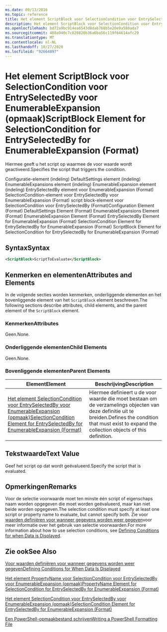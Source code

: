 ```yaml
---
ms.date: 09/13/2016
ms.topic: reference
title: Het element ScriptBlock voor SelectionCondition voor EntrySelectedBy voor EnumerableExpansion (opmaak)
description: Het element ScriptBlock voor SelectionCondition voor EntrySelectedBy voor EnumerableExpansion (opmaak)
ms.openlocfilehash: bd72a9bc914ea6543d8dab768b5e20e9a580ada7
ms.sourcegitcommit: 488a940c7c828820b36a6ba56c119f64614afc29
ms.translationtype: MT
ms.contentlocale: nl-NL
ms.lasthandoff: 10/27/2020
ms.locfileid: "92664897"
---
```

# <a name="scriptblock-element-for-selectioncondition-for-entryselectedby-for-enumerableexpansion-format"></a><span data-ttu-id="df0c0-103">Het element ScriptBlock voor SelectionCondition voor EntrySelectedBy voor EnumerableExpansion (opmaak)</span><span class="sxs-lookup"><span data-stu-id="df0c0-103">ScriptBlock Element for SelectionCondition for EntrySelectedBy for EnumerableExpansion (Format)</span></span>

<span data-ttu-id="df0c0-104">Hiermee geeft u het script op waarmee de voor waarde wordt geactiveerd.</span><span class="sxs-lookup"><span data-stu-id="df0c0-104">Specifies the script that triggers the condition.</span></span>

<span data-ttu-id="df0c0-105">Configuratie-element (indeling) DefaultSettings element (indeling) EnumerableExpansions element (indeling) EnumerableExpansion element (indeling) EntrySelectedBy element voor EnumerableExpansion (Format) SelectionCondition-element voor EntrySelectedBy voor EnumerableExpansion (Format) script block-element voor SelectionCondition voor EntrySelectedBy (Format)</span><span class="sxs-lookup"><span data-stu-id="df0c0-105">Configuration Element (Format) DefaultSettings Element (Format) EnumerableExpansions Element (Format) EnumerableExpansion Element (Format) EntrySelectedBy Element for EnumerableExpansion (Format) SelectionCondition Element for EntrySelectedBy for EnumerableExpansion (Format) ScriptBlock Element for SelectionCondition for EntrySelectedBy for EnumerableExpansion (Format)</span></span>

## <a name="syntax"></a><span data-ttu-id="df0c0-106">Syntax</span><span class="sxs-lookup"><span data-stu-id="df0c0-106">Syntax</span></span>

```xml
<ScriptBlock>ScriptToEvaluate</ScriptBlock>
```

## <a name="attributes-and-elements"></a><span data-ttu-id="df0c0-107">Kenmerken en elementen</span><span class="sxs-lookup"><span data-stu-id="df0c0-107">Attributes and Elements</span></span>

<span data-ttu-id="df0c0-108">In de volgende secties worden kenmerken, onderliggende elementen en het bovenliggende element van het `ScriptBlock` element beschreven.</span><span class="sxs-lookup"><span data-stu-id="df0c0-108">The following sections describe attributes, child elements, and the parent element of the `ScriptBlock` element.</span></span>

### <a name="attributes"></a><span data-ttu-id="df0c0-109">Kenmerken</span><span class="sxs-lookup"><span data-stu-id="df0c0-109">Attributes</span></span>

<span data-ttu-id="df0c0-110">Geen.</span><span class="sxs-lookup"><span data-stu-id="df0c0-110">None.</span></span>

### <a name="child-elements"></a><span data-ttu-id="df0c0-111">Onderliggende elementen</span><span class="sxs-lookup"><span data-stu-id="df0c0-111">Child Elements</span></span>

<span data-ttu-id="df0c0-112">Geen.</span><span class="sxs-lookup"><span data-stu-id="df0c0-112">None.</span></span>

### <a name="parent-elements"></a><span data-ttu-id="df0c0-113">Bovenliggende elementen</span><span class="sxs-lookup"><span data-stu-id="df0c0-113">Parent Elements</span></span>

|<span data-ttu-id="df0c0-114">Element</span><span class="sxs-lookup"><span data-stu-id="df0c0-114">Element</span></span>|<span data-ttu-id="df0c0-115">Beschrijving</span><span class="sxs-lookup"><span data-stu-id="df0c0-115">Description</span></span>|
|-------------|-----------------|
|[<span data-ttu-id="df0c0-116">Het element SelectionCondition voor EntrySelectedBy voor EnumerableExpansion (opmaak)</span><span class="sxs-lookup"><span data-stu-id="df0c0-116">SelectionCondition Element for EntrySelectedBy for EnumerableExpansion (Format)</span></span>](./selectioncondition-element-for-entryselectedby-for-enumerableexpansion-format.md)|<span data-ttu-id="df0c0-117">Hiermee definieert u de voor waarde die moet bestaan om de verzamelings objecten van deze definitie uit te breiden.</span><span class="sxs-lookup"><span data-stu-id="df0c0-117">Defines the condition that must exist to expand the collection objects of this definition.</span></span>|

## <a name="text-value"></a><span data-ttu-id="df0c0-118">Tekstwaarde</span><span class="sxs-lookup"><span data-stu-id="df0c0-118">Text Value</span></span>

<span data-ttu-id="df0c0-119">Geef het script op dat wordt geëvalueerd.</span><span class="sxs-lookup"><span data-stu-id="df0c0-119">Specify the script that is evaluated.</span></span>

## <a name="remarks"></a><span data-ttu-id="df0c0-120">Opmerkingen</span><span class="sxs-lookup"><span data-stu-id="df0c0-120">Remarks</span></span>

<span data-ttu-id="df0c0-121">Voor de selectie voorwaarde moet ten minste één script of eigenschaps naam worden opgegeven die moet worden geëvalueerd, maar kan niet beide worden opgegeven.</span><span class="sxs-lookup"><span data-stu-id="df0c0-121">The selection condition must specify at least one script or property name to evaluate, but cannot specify both.</span></span> <span data-ttu-id="df0c0-122">Zie voor [waarden definiëren voor wanneer gegevens worden weer gegeven](./defining-conditions-for-displaying-data.md)voor meer informatie over het gebruik van selectie voorwaarden.</span><span class="sxs-lookup"><span data-stu-id="df0c0-122">For more information about how to use selection conditions, see [Defining Conditions for when Data is Displayed](./defining-conditions-for-displaying-data.md).</span></span>

## <a name="see-also"></a><span data-ttu-id="df0c0-123">Zie ook</span><span class="sxs-lookup"><span data-stu-id="df0c0-123">See Also</span></span>

[<span data-ttu-id="df0c0-124">Voor waarden definiëren voor wanneer gegevens worden weer gegeven</span><span class="sxs-lookup"><span data-stu-id="df0c0-124">Defining Conditions for When Data Is Displayed</span></span>](./defining-conditions-for-displaying-data.md)

[<span data-ttu-id="df0c0-125">Het element PropertyName voor SelectionCondition voor EntrySelectedBy voor EnumerableExpansion (opmaak)</span><span class="sxs-lookup"><span data-stu-id="df0c0-125">PropertyName Element for SelectionCondition for EntrySelectedBy for EnumerableExpansion (Format)</span></span>](./propertyname-element-for-selectioncondition-for-entryselectedby-for-enumerableexpansion-format.md)

[<span data-ttu-id="df0c0-126">Het element SelectionCondition voor EntrySelectedBy voor EnumerableExpansion (opmaak)</span><span class="sxs-lookup"><span data-stu-id="df0c0-126">SelectionCondition Element for EntrySelectedBy for EnumerableExpansion (Format)</span></span>](./selectioncondition-element-for-entryselectedby-for-enumerableexpansion-format.md)

[<span data-ttu-id="df0c0-127">Een PowerShell-opmaakbestand schrijven</span><span class="sxs-lookup"><span data-stu-id="df0c0-127">Writing a PowerShell Formatting File</span></span>](./writing-a-powershell-formatting-file.md)
